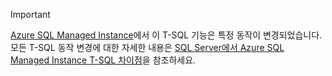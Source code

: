 > [!IMPORTANT]  
> [Azure SQL Managed Instance](https://docs.microsoft.com/azure/sql-database/sql-database-managed-instance)에서 이 T-SQL 기능은 특정 동작이 변경되었습니다. 모든 T-SQL 동작 변경에 대한 자세한 내용은 [SQL Server에서 Azure SQL Managed Instance T-SQL 차이점](https://docs.microsoft.com/azure/sql-database/sql-database-managed-instance-transact-sql-information)을 참조하세요.